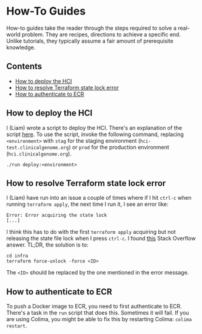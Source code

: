 # How-To Guides

How-to guides take the reader through the steps required to solve a real-world
problem. They are recipes, directions to achieve a specific end. Unlike
tutorials, they typically assume a fair amount of prerequisite knowledge.

## Contents

- [How to deploy the HCI](#how-to-deploy-the-hci)
- [How to resolve Terraform state lock error](#how-to-resolve-terraform-state-lock-error)
- [How to authenticate to ECR](#how-to-authenticate-to-ecr)

## How to deploy the HCI

I (Liam) wrote a script to deploy the HCI. There's an explanation of the
script [here](./explanation.md#the-deploy-script). To use the script,
invoke the following command, replacing `<environment>` with `stag` for
the staging environment (`hci-test.clinicalgenome.org`) or `prod` for the
production environment (`hci.clinicalgenome.org`).

```
./run deploy:<environment>
```

## How to resolve Terraform state lock error

I (Liam) have run into an issue a couple of times where if I hit `ctrl-c` when
running `terraform apply`, the next time I run it, I see an error like:

```
Error: Error acquiring the state lock
[...]
```

I think this has to do with the first `terraform apply` acquiring but not
releasing the state file lock when I press `ctrl-c`. I found
[this](https://stackoverflow.com/a/62190032) Stack Overflow answer. TL;DR, the
solution is to:

```
cd infra
terraform force-unlock -force <ID>
```

The `<ID>` should be replaced by the one mentioned in the error message.

## How to authenticate to ECR

To push a Docker image to ECR, you need to first authenticate to ECR. There's
a task in the `run` script that does this. Sometimes it will fail. If you are
using Colima, you might be able to fix this by restarting Colima:
`colima restart`.
